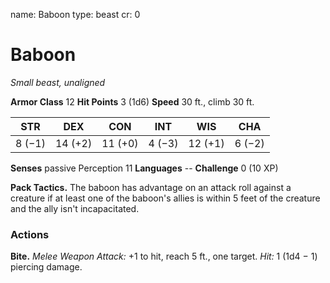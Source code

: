 name: Baboon
type: beast
cr: 0

# Baboon
_Small beast, unaligned_

**Armor Class** 12
**Hit Points** 3 (1d6)
**Speed** 30 ft., climb 30 ft.

| STR     | DEX     | CON     | INT     | WIS     | CHA     |
|---------|---------|---------|---------|---------|---------|
| 8 (−1)  | 14 (+2) | 11 (+0) | 4 (−3)  | 12 (+1) | 6 (−2)  |

**Senses** passive Perception 11
**Languages** --
**Challenge** 0 (10 XP)

**Pack Tactics.** The baboon has advantage on an attack roll against a creature if at least one of the baboon's allies is within 5 feet of the creature and the ally isn't incapacitated.

### Actions
**Bite.** _Melee Weapon Attack:_ +1 to hit, reach 5 ft., one target. _Hit:_ 1 (1d4 − 1) piercing damage.
